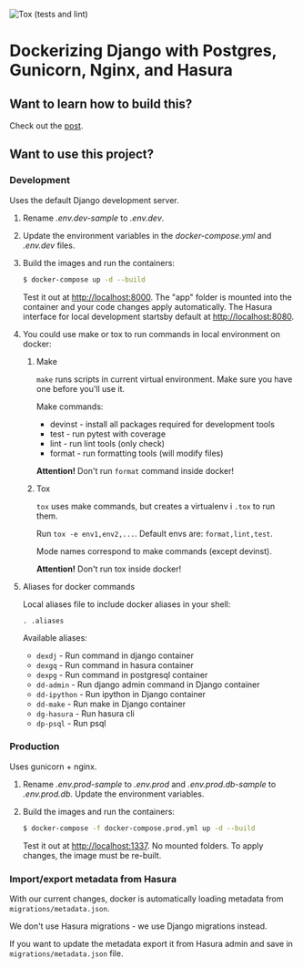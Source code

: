 ![Tox (tests and lint)](https://github.com/zagrajmy/zm-backend/workflows/Tox%20(tests%20and%20lint)/badge.svg?branch=master)

# Dockerizing Django with Postgres, Gunicorn, Nginx, and Hasura

## Want to learn how to build this?

Check out the [post](https://testdriven.io/dockerizing-django-with-postgres-gunicorn-and-nginx).

## Want to use this project?

### Development

Uses the default Django development server.

1. Rename *.env.dev-sample* to *.env.dev*.
1. Update the environment variables in the *docker-compose.yml* and *.env.dev* files.
1. Build the images and run the containers:

    ```sh
    $ docker-compose up -d --build
    ```

    Test it out at [http://localhost:8000](http://localhost:8000). The "app" folder is mounted into the container and your code changes apply automatically.
    The Hasura interface for local development startsby default at [http://localhost:8080](http://localhost:8080).
1. You could use make or tox to run commands in local environment on docker:
    1. Make

        `make` runs scripts in current virtual environment. Make sure you have one before you'll use it.

        Make commands:
        *  devinst - install all packages required for development tools
        *  test - run pytest with coverage
        *  lint - run lint tools (only check)
        *  format - run formatting tools (will modify files)

        **Attention!** Don't run `format` command inside docker!
    2. Tox

        `tox` uses make commands, but creates a virtualenv i `.tox` to run them.

        Run `tox -e env1,env2,...`. Default envs are: `format,lint,test`.

        Mode names correspond to make commands (except devinst).

        **Attention!** Don't run tox inside docker!
1. Aliases for docker commands

    Local aliases file to include docker aliases in your shell:

    `. .aliases`

    Available aliases:
    * `dexdj` - Run command in django container
    * `dexgq` - Run command in hasura container
    * `dexpg` - Run command in postgresql container
    * `dd-admin` - Run django admin command in Django container
    * `dd-ipython` - Run ipython in Django container
    * `dd-make` - Run make in Django container
    * `dg-hasura` - Run hasura cli
    * `dp-psql` - Run psql


### Production

Uses gunicorn + nginx.

1. Rename *.env.prod-sample* to *.env.prod* and *.env.prod.db-sample* to *.env.prod.db*. Update the environment variables.
1. Build the images and run the containers:

    ```sh
    $ docker-compose -f docker-compose.prod.yml up -d --build
    ```

    Test it out at [http://localhost:1337](http://localhost:1337). No mounted folders. To apply changes, the image must be re-built.

### Import/export metadata from Hasura

With our current changes, docker is automatically loading metadata from `migrations/metadata.json`.

We don't use Hasura migrations - we use Django migrations instead.

If you want to update the metadata export it from Hasura admin and save in `migrations/metadata.json` file.